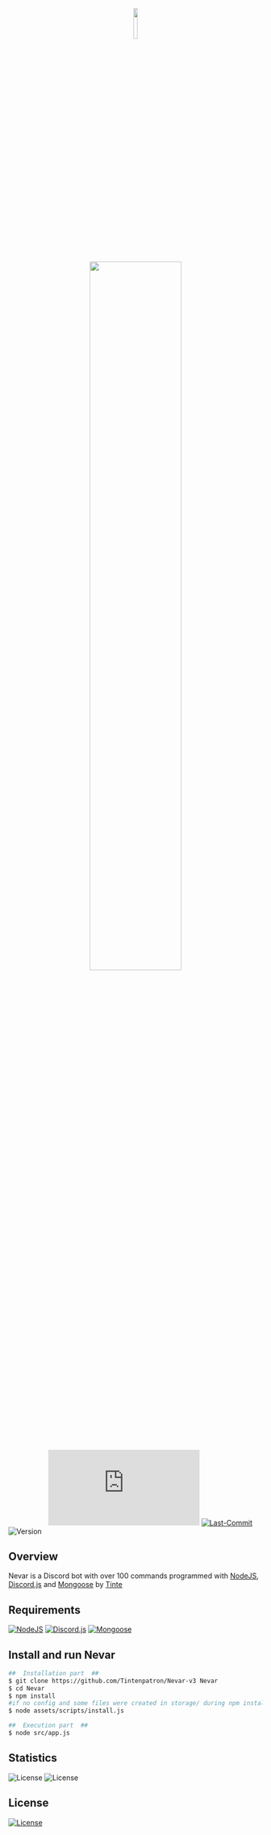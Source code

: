 <p align="center"><img width=12.5% src="https://nevar.eu/assets/img/favicon.png"></p>
<p align="center"><img width=60% src="https://github.com/Tintenpatron/Nevar-v3/blob/main/assets/nevar.gif?raw=true"></p>

&nbsp;&nbsp;&nbsp;&nbsp;&nbsp;&nbsp;&nbsp;&nbsp;&nbsp;&nbsp;&nbsp;&nbsp;&nbsp;&nbsp;&nbsp;&nbsp;&nbsp;&nbsp;&nbsp;
![NodeJS](https://img.shields.io/node/v/discord.js?style=for-the-badge)
[![Last-Commit](https://img.shields.io/github/last-commit/Tintenpatron/Nevar-v3?style=for-the-badge)](https://github.com/Tintenpatron/Nevar-v3)
![Version](https://img.shields.io/github/package-json/v/Tintenpatron/Nevar-v3?style=for-the-badge)
## Overview

Nevar is a Discord bot with over 100 commands programmed with [NodeJS](https://nodejs.org/en/), [Discord.js](https://discord.js.org/#/) and [Mongoose](https://mongoosejs.com/) by [Tinte](https://discord.com/users/631176108372656148)
<br>

## Requirements
[![NodeJS](https://img.shields.io/badge/NodeJS-%3E=16.6.0-brightgreen?style=for-the-badge)](https://nodejs.org)
[![Discord.js](https://img.shields.io/badge/Discord.js-%3E=13.1.0-brightgreen?style=for-the-badge)](https://discord.js.org)
[![Mongoose](https://img.shields.io/badge/Mongoose-%3E=4.0.2-brightgreen?style=for-the-badge)](https://mongoosejs.com)

## Install and run Nevar
```bash
##  Installation part  ##
$ git clone https://github.com/Tintenpatron/Nevar-v3 Nevar
$ cd Nevar
$ npm install
#if no config and some files were created in storage/ during npm install:
$ node assets/scripts/install.js

##  Execution part  ##
$ node src/app.js
```

## Statistics
![License](https://img.shields.io/github/stars/Tintenpatron/Nevar-v3?style=for-the-badge)
![License](https://img.shields.io/github/contributors/Tintenpatron/Nevar-v3?style=for-the-badge)

## License
[![License](https://img.shields.io/github/license/Tintenpatron/Nevar-v3?style=for-the-badge)](https://github.com/Tintenpatron/Nevar-v3/blob/main/LICENSE.md)

